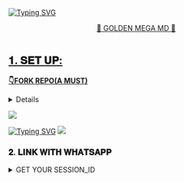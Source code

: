 [![Typing SVG](http://readme-typing-svg.herokuapp.com?font=Fira+Code&pause=1000&color=0004FF&random=false&width=435&lines=GOLDEN+MEGA+MD+BOT+%F0%9F%A6%8B)](https://git.io/typing-svg)

<p align="center"> 
<u>🎯 GOLDEN MEGA MD  🎯</u>
</p>

  <p align="center">
  <a href="#"><img src="http://readme-typing-svg.herokuapp.com?color=ff00ab&center=true&vCenter=true&multiline=false&lines=GOLDEN+MEGA+MD+WHATSAPP+BOT" alt="">
</p>



## 𝟏. 𝐒𝐄𝐓 𝐔𝐏:

**👇FORK REPO(A MUST)**
<details>
<summary>𝗖𝗟𝗜𝗖𝗞 𝗛𝗘𝗥𝗘</summary>
  
- This is essential for you to obtain your own safe forked deployable repo especially heroku users.

<a href="https://github.com/megaking789/GOLDEN-MEGA-MD/fork"><img src="https://img.shields.io/badge/CLICK%20HERE-purple" alt="FORK GIFTED-MD" width="150"></a>
</details>

<a><img src='https://i.imgur.com/LyHic3i.gif'/></a>

[![Typing SVG](http://readme-typing-svg.herokuapp.com?font=Fira+Code&pause=1000&color=FFFFFF&random=false&width=435&lines=%F0%9D%98%93%F0%9D%98%96%F0%9D%98%88%F0%9D%98%8B%F0%9D%98%90%F0%9D%98%95%F0%9D%98%8E%3A+%5B%E2%96%88%E2%96%88%E2%96%88%E2%96%88%E2%96%88%E2%96%88%E2%96%88%E2%96%88%E2%96%88%E2%96%88%E2%96%88%E2%96%88%E2%96%88%E2%96%88%E2%96%88%E2%96%88%E2%96%88%E2%96%88%E2%96%88%E2%96%88%5D+100%25;%F0%9D%98%93%F0%9D%98%96%F0%9D%98%88%F0%9D%98%8B%F0%9D%98%90%F0%9D%98%95%F0%9D%98%8E%3A+%5B%E2%96%88%E2%96%88%E2%96%88%E2%96%88%E2%96%88%E2%96%88%E2%96%88%E2%96%88%E2%96%88%E2%96%88%E2%96%88%E2%96%88%E2%96%88%E2%96%88%E2%96%88%E2%96%88%E2%96%88%5D+90%25;%F0%9D%98%93%F0%9D%98%96%F0%9D%98%88%F0%9D%98%8B%F0%9D%98%90%F0%9D%98%95%F0%9D%98%8E%3A+%5B%E2%96%88%E2%96%88%E2%96%88%E2%96%88%E2%96%88%E2%96%88%E2%96%88%E2%96%88%E2%96%88%E2%96%88%E2%96%88%E2%96%88%E2%96%88%E2%96%88%E2%96%88%E2%96%88%E2%96%88%5D+80%25;%F0%9D%98%93%F0%9D%98%96%F0%9D%98%88%F0%9D%98%8B%F0%9D%98%90%F0%9D%98%95%F0%9D%98%8E%3A+%5B%E2%96%88%E2%96%88%E2%96%88%E2%96%88%E2%96%88%E2%96%88%E2%96%88%E2%96%88%E2%96%88%E2%96%88%E2%96%88%E2%96%88%E2%96%88%E2%96%88%E2%96%88%5D+70%25;%F0%9D%98%93%F0%9D%98%96%F0%9D%98%88%F0%9D%98%8B%F0%9D%98%90%F0%9D%98%95%F0%9D%98%8E%3A+%5B%E2%96%88%E2%96%88%E2%96%88%E2%96%88%E2%96%88%E2%96%88%E2%96%88%E2%96%88%E2%96%88%E2%96%88%E2%96%88%E2%96%88%E2%96%88%5D+60%25;%F0%9D%98%93%F0%9D%98%96%F0%9D%98%88%F0%9D%98%8B%F0%9D%98%90%F0%9D%98%95%F0%9D%98%8E%3A+%5B%E2%96%88%E2%96%88%E2%96%88%E2%96%88%E2%96%88%E2%96%88%E2%96%88%E2%96%88%E2%96%88%E2%96%88%E2%96%88%E2%96%88%5D+50%25;%F0%9D%98%93%F0%9D%98%96%F0%9D%98%88%F0%9D%98%8B%F0%9D%98%90%F0%9D%98%95%F0%9D%98%8E%3A+%5B%E2%96%88%E2%96%88%E2%96%88%E2%96%88%E2%96%88%E2%96%88%E2%96%88%E2%96%88%E2%96%88%E2%96%88%5D+40%25;%F0%9D%98%93%F0%9D%98%96%F0%9D%98%88%F0%9D%98%8B%F0%9D%98%90%F0%9D%98%95%F0%9D%98%8E%3A+%5B%E2%96%88%E2%96%88%E2%96%88%E2%96%88%E2%96%88%E2%96%88%E2%96%88%5D+30%25;%F0%9D%98%93%F0%9D%98%96%F0%9D%98%88%F0%9D%98%8B%F0%9D%98%90%F0%9D%98%95%F0%9D%98%8E%3A+%5B%E2%96%88%E2%96%88%E2%96%88%E2%96%88%5D+20%25;%F0%9D%98%93%F0%9D%98%96%F0%9D%98%88%F0%9D%98%8B%F0%9D%98%90%F0%9D%98%95%F0%9D%98%8E%3A+%5B%E2%96%88%E2%96%88%E2%96%88%5D+10%25)](https://git.io/typing-svg)
<a><img src='https://i.imgur.com/LyHic3i.gif'/></a>

### 𝟐. 𝐋𝐈𝐍𝐊 𝐖𝐈𝐓𝐇 𝐖𝐇𝐀𝐓𝐒𝐀𝐏𝐏

<details>
<summary>GET YOUR SESSION_ID</summary>
<a href="https://github.com/megaking789"><img src="https://img.shields.io/badge/CLICK%20HERE-green" alt="Pairing Code" width="150"></a>

- Session ID must start with **Gifted~** and is 15 characters in length.
</details>
